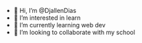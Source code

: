- 👋 Hi, I’m @DjallenDias
- 👀 I’m interested in learn 
- 🌱 I’m currently learning web dev
- 💞️ I’m looking to collaborate with my school
